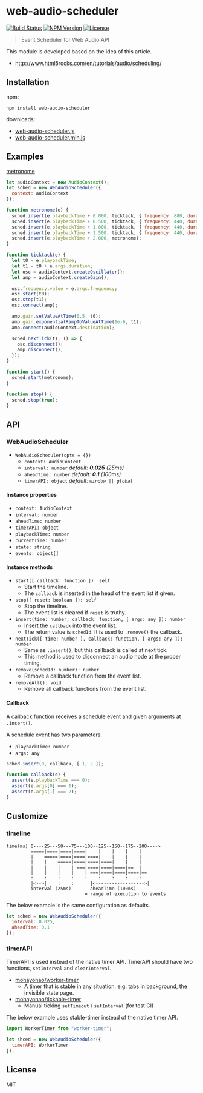 # web-audio-scheduler
[![Build Status](http://img.shields.io/travis/mohayonao/web-audio-scheduler.svg?style=flat-square)](https://travis-ci.org/mohayonao/web-audio-scheduler)
[![NPM Version](http://img.shields.io/npm/v/web-audio-scheduler.svg?style=flat-square)](https://www.npmjs.org/package/web-audio-scheduler)
[![License](http://img.shields.io/badge/license-MIT-brightgreen.svg?style=flat-square)](http://mohayonao.mit-license.org/)

> Event Scheduler for Web Audio API

This module is developed based on the idea of this article.

 - http://www.html5rocks.com/en/tutorials/audio/scheduling/

## Installation

npm:

```
npm install web-audio-scheduler
```

downloads:

- [web-audio-scheduler.js](https://raw.githubusercontent.com/mohayonao/web-audio-scheduler/master/build/web-audio-scheduler.js)
- [web-audio-scheduler.min.js](https://raw.githubusercontent.com/mohayonao/web-audio-scheduler/master/build/web-audio-scheduler.min.js)

## Examples

[metronome](http://mohayonao.github.io/web-audio-scheduler/)

```js
let audioContext = new AudioContext();
let sched = new WebAudioScheduler({
  context: audioContext
});

function metronome(e) {
  sched.insert(e.playbackTime + 0.000, ticktack, { frequency: 880, duration: 1.00 });
  sched.insert(e.playbackTime + 0.500, ticktack, { frequency: 440, duration: 0.05 });
  sched.insert(e.playbackTime + 1.000, ticktack, { frequency: 440, duration: 0.05 });
  sched.insert(e.playbackTime + 1.500, ticktack, { frequency: 440, duration: 0.05 });
  sched.insert(e.playbackTime + 2.000, metronome);
}

function ticktack(e) {
  let t0 = e.playbackTime;
  let t1 = t0 + e.args.duration;
  let osc = audioContext.createOscillator();
  let amp = audioContext.createGain();

  osc.frequency.value = e.args.frequency;
  osc.start(t0);
  osc.stop(t1);
  osc.connect(amp);

  amp.gain.setValueAtTime(0.5, t0);
  amp.gain.exponentialRampToValueAtTime(1e-6, t1);
  amp.connect(audioContext.destination);

  sched.nextTick(t1, () => {
    osc.disconnect();
    amp.disconnect();
  });
}

function start() {
  sched.start(metronome);
}

function stop() {
  sched.stop(true);
}
```

## API
### WebAudioScheduler
- `WebAudioScheduler(opts = {})`
  - `context: AudioContext`
  - `interval: number` _default: **0.025** (25ms)_
  - `aheadTime: number` _default: **0.1** (100ms)_
  - `timerAPI: object` _default: `window || global`_

#### Instance properties
- `context: AudioContext`
- `interval: number`
- `aheadTime: number`
- `timerAPI: object`
- `playbackTime: number`
- `currentTime: number`
- `state: string`
- `events: object[]`

#### Instance methods
- `start([ callback: function ]): self`
  - Start the timeline.
  - The `callback` is inserted in the head of the event list if given.
- `stop([ reset: boolean ]): self`
  - Stop the timeline.
  - The event list is cleared if `reset` is truthy.
- `insert(time: number, callback: function, [ args: any ]): number`
  - Insert the `callback` into the event list.
  - The return value is `schedId`. It is used to `.remove()` the callback.
- `nextTick([ time: number ], callback: function, [ args: any ]): number`
  - Same as `.insert()`, but this callback is called at next tick.
  - This method is used to disconnect an audio node at the proper timing.
- `remove(schedId: number): number`
  - Remove a callback function from the event list.
- `removeAll(): void`
  - Remove all callback functions from the event list.

#### Callback
A callback function receives a schedule event and given arguments at `.insert()`.

A schedule event has two parameters.

  - `playbackTime: number`
  - `args: any`

```js
sched.insert(0, callback, [ 1, 2 ]);

function callback(e) {
  assert(e.playbackTime === 0);
  assert(e.args[0] === 1);
  assert(e.args[1] === 2);
}
```

## Customize

### timeline

```
time(ms) 0----25---50---75---100--125--150--175--200---->
         =====|====|====|====|    |    |    |    |
         |    =====|====|====|====|    |    |    |
         |    |    =====|====|====|====|    |    |
         |    |    |    | ===|====|====|====|==  |
         |    |    |    |    | ===|====|====|====|==
         :    :    :    :    :    :    :    :    :
         |<-->|    :    :      |<------------------>|
         interval (25ms)       aheadTime (100ms)
                             = range of execution to events
```

The below example is the same configuration as defaults.

```js
let sched = new WebAudioScheduler({
  interval: 0.025,
  aheadTime: 0.1
});
```

### timerAPI

TimerAPI is used instead of the native timer API. TimerAPI should have two functions, `setInterval` and `clearInterval`.

- [mohayonao/worker-timer](https://github.com/mohayonao/worker-timer)
  - A timer that is stable in any situation. e.g. tabs in background, the invisible state page.
- [mohayonao/tickable-timer](https://github.com/mohayonao/tickable-timer)
  - Manual ticking `setTimeout` / `setInterval` (for test CI)

The below example uses stable-timer instead of the native timer API.

```js
import WorkerTimer from "worker-timer";

let shced = new WebAudioScheduler({
  timerAPI: WorkerTimer
});
```

## License

MIT
